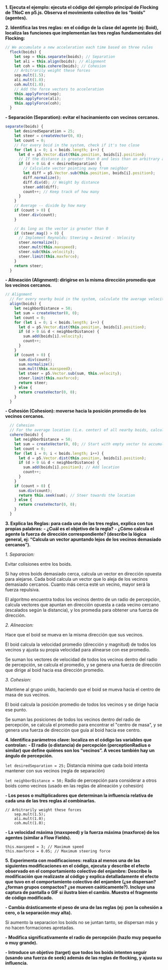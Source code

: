 **1. Ejecuta el ejemplo: ejecuta el código del ejemplo principal de Flocking de TNoC en p5.js. Observa el movimiento colectivo de los “boids” (agentes).**

**2. Identifica las tres reglas: en el código de la clase del agente (ej: Boid), localiza las funciones que implementan las tres reglas fundamentales del Flocking:**
```js
// We accumulate a new acceleration each time based on three rules
  flock(boids) {
    let sep = this.separate(boids); // Separation
    let ali = this.align(boids); // Alignment
    let coh = this.cohere(boids); // Cohesion
    // Arbitrarily weight these forces
    sep.mult(1.5);
    ali.mult(1.0);
    coh.mult(1.0);
    // Add the force vectors to acceleration
    this.applyForce(sep);
    this.applyForce(ali);
    this.applyForce(coh);
  }
```

**- Separación (Separation): evitar el hacinamiento con vecinos cercanos.**

```js
separate(boids) {
    let desiredSeparation = 25;
    let steer = createVector(0, 0);
    let count = 0;
    // For every boid in the system, check if it's too close
    for (let i = 0; i < boids.length; i++) {
      let d = p5.Vector.dist(this.position, boids[i].position);
      // If the distance is greater than 0 and less than an arbitrary amount (0 when you are yourself)
      if (d > 0 && d < desiredSeparation) {
        // Calculate vector pointing away from neighbor
        let diff = p5.Vector.sub(this.position, boids[i].position);
        diff.normalize();
        diff.div(d); // Weight by distance
        steer.add(diff);
        count++; // Keep track of how many
      }
    }
    // Average -- divide by how many
    if (count > 0) {
      steer.div(count);
    }

    // As long as the vector is greater than 0
    if (steer.mag() > 0) {
      // Implement Reynolds: Steering = Desired - Velocity
      steer.normalize();
      steer.mult(this.maxspeed);
      steer.sub(this.velocity);
      steer.limit(this.maxforce);
    }
    return steer;
  }
  ```

**- Alineación (Alignment): dirigirse en la misma dirección promedio que los vecinos cercanos.**

```js
// Alignment
  // For every nearby boid in the system, calculate the average velocity
  align(boids) {
    let neighborDistance = 50;
    let sum = createVector(0, 0);
    let count = 0;
    for (let i = 0; i < boids.length; i++) {
      let d = p5.Vector.dist(this.position, boids[i].position);
      if (d > 0 && d < neighborDistance) {
        sum.add(boids[i].velocity);
        count++;
      }
    }
    if (count > 0) {
      sum.div(count);
      sum.normalize();
      sum.mult(this.maxspeed);
      let steer = p5.Vector.sub(sum, this.velocity);
      steer.limit(this.maxforce);
      return steer;
    } else {
      return createVector(0, 0);
    }
  }
```

**- Cohesión (Cohesion): moverse hacia la posición promedio de los vecinos cercanos.**

```js
  // Cohesion
  // For the average location (i.e. center) of all nearby boids, calculate steering vector towards that location
  cohere(boids) {
    let neighborDistance = 50;
    let sum = createVector(0, 0); // Start with empty vector to accumulate all locations
    let count = 0;
    for (let i = 0; i < boids.length; i++) {
      let d = p5.Vector.dist(this.position, boids[i].position);
      if (d > 0 && d < neighborDistance) {
        sum.add(boids[i].position); // Add location
        count++;
      }
    }
    if (count > 0) {
      sum.div(count);
      return this.seek(sum); // Steer towards the location
    } else {
      return createVector(0, 0);
    }
  }
```


**3. Explica las Reglas: para cada una de las tres reglas, explica con tus propias palabras:**
**- ¿Cuál es el objetivo de la regla?**
**- ¿Cómo calcula el agente la fuerza de dirección correspondiente? (describe la lógica general, ej: “Calcula un vector apuntando lejos de los vecinos demasiado cercanos”).**

*1. Separacion:*

Evitar colisiones entre los boids. 

Si hay otros boids demasiado cerca, calcula un vector en dirección opuesta para alejarse. Cada boid calcula un vector que lo aleja de los vecinos demasiado cercanos. Cuanto más cerca esté un vecino, mayor será la fuerza repulsiva.

El algoritmo encuentra todos los vecinos dentro de un radio de percepción, calcula vectores que apuntan en dirección opuesta a cada vecino cercano (escalados según la distancia), y los promedia para obtener una fuerza de dirección.

*2. Alineacion:*

Hace que el boid se mueva en la misma dirección que sus vecinos. 

El boid calcula la velocidad promedio (dirección y magnitud) de todos los vecinos y ajusta su propia velocidad para alinearse con ese promedio.

Se suman los vectores de velocidad de todos los vecinos dentro del radio de percepción, se calcula el promedio, y se genera una fuerza de dirección que dirige al boid hacia esa dirección promedio.

*3. Cohesion:*

Mantiene al grupo unido, haciendo que el boid se mueva hacia el centro de masa de sus vecinos. 

El boid calcula la posición promedio de todos los vecinos y se dirige hacia ese punto.

Se suman las posiciones de todos los vecinos dentro del radio de percepción, se calcula el promedio para encontrar el "centro de masa", y se genera una fuerza de dirección que guía al boid hacia ese centro.

**4. Identifica parámetros clave: localiza en el código las variables que controlan:**
**- El radio (o distancia) de percepción (perceptionRadius o similar) que define quiénes son los “vecinos”. A veces también hay un ángulo de percepción.**

```let desiredSeparation = 25;```  Distancia mínima que cada boid intenta mantener con sus vecinos (regla de separación)

```let neighborDistance = 50;```  Radio de percepción para considerar a otros boids como vecinos (usado en las reglas de alineación y cohesión)

**- Los pesos o multiplicadores que determinan la influencia relativa de cada una de las tres reglas al combinarlas.**

```
// Arbitrarily weight these forces
    sep.mult(1.5);
    ali.mult(1.0);
    coh.mult(1.0);
```

**- La velocidad máxima (maxspeed) y la fuerza máxima (maxforce) de los agentes (similar a Flow Fields).**

```
this.maxspeed = 3; // Maximum speed
this.maxforce = 0.05; // Maximum steering force
```

**5. Experimenta con modificaciones: realiza al menos una de las siguientes modificaciones en el código, ejecuta y describe el efecto observado en el comportamiento colectivo del enjambre:**
**Describe la modificación que realizaste al código y explica detalladamente el efecto que tuvo en el comportamiento colectivo del enjambre (¿se dispersan? ¿forman grupos compactos? ¿se mueven caóticamente?). Incluye una captura de pantalla o GIF si ilustra bien el cambio. Muestra el fragmento de código modificado.**

**- Cambia drásticamente el peso de una de las reglas (ej: pon la cohesión a cero, o la separación muy alta).**

Si aumento la separacion los boids no se juntan tanto, se dispersan más y no hacen formaciones apretadas.

**- Modifica significativamente el radio de percepción (hazlo muy pequeño o muy grande).**


**- Introduce un objetivo (target) que todos los boids intenten seguir (usando una fuerza de seek) además de las reglas de flocking, y ajusta su influencia.**


